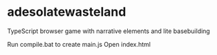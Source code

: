 # adesolatewasteland
TypeScript browser game with narrative elements and lite basebuilding

Run compile.bat to create main.js
Open index.html
